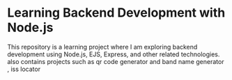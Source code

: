 # Learning Backend Development with Node.js

This repository is a learning project where I am exploring backend development using Node.js, EJS, Express, and other related technologies. also contains projects such as qr code generator and band name generator , iss locator
